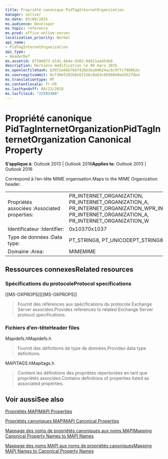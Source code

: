 ```yaml
---
title: Propriété canonique PidTagInternetOrganization
manager: soliver
ms.date: 03/09/2015
ms.audience: Developer
ms.topic: reference
ms.prod: office-online-server
localization_priority: Normal
api_name:
- PidTagInternetOrganization
api_type:
- HeaderDef
ms.assetid: 8759d873-d141-4b4a-9302-0dd11aa45de8
description: Dernière modification le 09 mars 2015
ms.openlocfilehash: b3972e66676bf426b3ea94624ac6c9f7cf48062e
ms.sourcegitcommit: 0cf39e5382b8c6f236c8a63c6036849ed3527ded
ms.translationtype: MT
ms.contentlocale: fr-FR
ms.lasthandoff: 08/23/2018
ms.locfileid: "22593360"
---
```

# <a name="pidtaginternetorganization-canonical-property"></a><span data-ttu-id="cbae4-103">Propriété canonique PidTagInternetOrganization</span><span class="sxs-lookup"><span data-stu-id="cbae4-103">PidTagInternetOrganization Canonical Property</span></span>

  
  
<span data-ttu-id="cbae4-104">**S’applique à**: Outlook 2013 | Outlook 2016</span><span class="sxs-lookup"><span data-stu-id="cbae4-104">**Applies to**: Outlook 2013 | Outlook 2016</span></span> 
  
<span data-ttu-id="cbae4-105">Correspond à l’en-tête MIME organisation.</span><span class="sxs-lookup"><span data-stu-id="cbae4-105">Maps to the MIME Organization header.</span></span>
  
|||
|:-----|:-----|
|<span data-ttu-id="cbae4-106">Propriétés associées :</span><span class="sxs-lookup"><span data-stu-id="cbae4-106">Associated properties:</span></span>  <br/> |<span data-ttu-id="cbae4-107">PR_INTERNET_ORGANIZATION, PR_INTERNET_ORGANIZATION_A, PR_INTERNET_ORGANIZATION_W</span><span class="sxs-lookup"><span data-stu-id="cbae4-107">PR_INTERNET_ORGANIZATION, PR_INTERNET_ORGANIZATION_A, PR_INTERNET_ORGANIZATION_W</span></span>  <br/> |
|<span data-ttu-id="cbae4-108">Identificateur :</span><span class="sxs-lookup"><span data-stu-id="cbae4-108">Identifier:</span></span>  <br/> |<span data-ttu-id="cbae4-109">0x1037</span><span class="sxs-lookup"><span data-stu-id="cbae4-109">0x1037</span></span>  <br/> |
|<span data-ttu-id="cbae4-110">Type de données :</span><span class="sxs-lookup"><span data-stu-id="cbae4-110">Data type:</span></span>  <br/> |<span data-ttu-id="cbae4-111">PT_STRING8, PT_UNICODE</span><span class="sxs-lookup"><span data-stu-id="cbae4-111">PT_STRING8, PT_UNICODE</span></span>  <br/> |
|<span data-ttu-id="cbae4-112">Domaine :</span><span class="sxs-lookup"><span data-stu-id="cbae4-112">Area:</span></span>  <br/> |<span data-ttu-id="cbae4-113">MIME</span><span class="sxs-lookup"><span data-stu-id="cbae4-113">MIME</span></span>  <br/> |
   
## <a name="related-resources"></a><span data-ttu-id="cbae4-114">Ressources connexes</span><span class="sxs-lookup"><span data-stu-id="cbae4-114">Related resources</span></span>

### <a name="protocol-specifications"></a><span data-ttu-id="cbae4-115">Spécifications du protocole</span><span class="sxs-lookup"><span data-stu-id="cbae4-115">Protocol specifications</span></span>

<span data-ttu-id="cbae4-116">[[MS-OXPROPS]]</span><span class="sxs-lookup"><span data-stu-id="cbae4-116">[[MS-OXPROPS]]</span></span> 
  
> <span data-ttu-id="cbae4-117">Fournit des références aux spécifications du protocole Exchange Server associées.</span><span class="sxs-lookup"><span data-stu-id="cbae4-117">Provides references to related Exchange Server protocol specifications.</span></span>
    
### <a name="header-files"></a><span data-ttu-id="cbae4-118">Fichiers d’en-tête</span><span class="sxs-lookup"><span data-stu-id="cbae4-118">Header files</span></span>

<span data-ttu-id="cbae4-119">Mapidefs.h</span><span class="sxs-lookup"><span data-stu-id="cbae4-119">Mapidefs.h</span></span>
  
> <span data-ttu-id="cbae4-120">Fournit des définitions de type de données.</span><span class="sxs-lookup"><span data-stu-id="cbae4-120">Provides data type definitions.</span></span>
    
<span data-ttu-id="cbae4-121">MAPITAGS.h</span><span class="sxs-lookup"><span data-stu-id="cbae4-121">Mapitags.h</span></span>
  
> <span data-ttu-id="cbae4-122">Contient les définitions des propriétés répertoriées en tant que propriétés associées.</span><span class="sxs-lookup"><span data-stu-id="cbae4-122">Contains definitions of properties listed as associated properties.</span></span>
    
## <a name="see-also"></a><span data-ttu-id="cbae4-123">Voir aussi</span><span class="sxs-lookup"><span data-stu-id="cbae4-123">See also</span></span>



[<span data-ttu-id="cbae4-124">Propriétés MAPI</span><span class="sxs-lookup"><span data-stu-id="cbae4-124">MAPI Properties</span></span>](mapi-properties.md)
  
[<span data-ttu-id="cbae4-125">Propriétés canoniques MAPI</span><span class="sxs-lookup"><span data-stu-id="cbae4-125">MAPI Canonical Properties</span></span>](mapi-canonical-properties.md)
  
[<span data-ttu-id="cbae4-126">Mappage des noms de propriétés canoniques aux noms MAPI</span><span class="sxs-lookup"><span data-stu-id="cbae4-126">Mapping Canonical Property Names to MAPI Names</span></span>](mapping-canonical-property-names-to-mapi-names.md)
  
[<span data-ttu-id="cbae4-127">Mappage des noms MAPI aux noms de propriétés canoniques</span><span class="sxs-lookup"><span data-stu-id="cbae4-127">Mapping MAPI Names to Canonical Property Names</span></span>](mapping-mapi-names-to-canonical-property-names.md)

